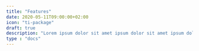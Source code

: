 ```yaml
---
title: "Features"
date: 2020-05-11T09:00:00+02:00
icon: "ti-package"
draft: true
description: "Lorem ipsum dolor sit amet ipsum dolor sit amet ipsum dolor sit amet"
type : "docs"
---
```

